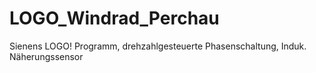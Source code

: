 LOGO_Windrad_Perchau
====================

Sienens LOGO! Programm, drehzahlgesteuerte Phasenschaltung, Induk. Näherungssensor